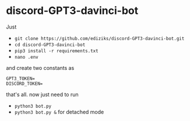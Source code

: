 # discord-GPT3-davinci-bot

Just 
- `git clone https://github.com/ediziks/discord-GPT3-davinci-bot.git`
- `cd discord-GPT3-davinci-bot`
- `pip3 install -r requirements.txt`
- `nano .env`

and create two constants as
```
GPT3_TOKEN=
DISCORD_TOKEN=
```

that's all. 
now just need to run
- `python3 bot.py`
- `python3 bot.py &` for detached mode
